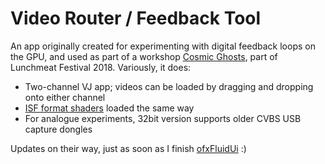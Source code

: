 # Video Router / Feedback Tool

An app originally created for experimenting with digital feedback loops on the GPU, and used as part of a workshop [Cosmic Ghosts](https://www.lunchmeatfestival.cz/2018/program/workshop), part of Lunchmeat Festival 2018. Variously, it does:

* Two-channel VJ app; videos can be loaded by dragging and dropping onto either channel
* [ISF format shaders](https://www.interactiveshaderformat.com/) loaded the same way
* For analogue experiments, 32bit version supports older CVBS USB capture dongles

Updates on their way, just as soon as I finish [ofxFluidUi](https://github.com/autr/ofxFluidUi) :)
